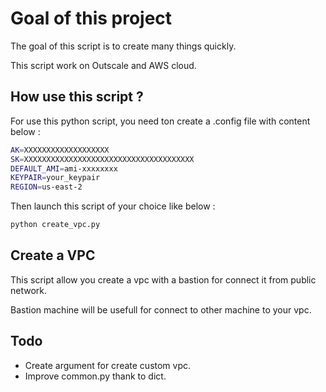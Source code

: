 # Goal of this project

The goal of this script is to create many things quickly.

This script work on Outscale and AWS cloud.

## How use this script ?

For use this python script, you need ton create a .config file with content below :

 ```bash
 AK=XXXXXXXXXXXXXXXXXXX
 SK=XXXXXXXXXXXXXXXXXXXXXXXXXXXXXXXXXXXXXX
 DEFAULT_AMI=ami-xxxxxxxx
 KEYPAIR=your_keypair
 REGION=us-east-2 
 ```
Then launch this script of your choice like below :

 ```python
 python create_vpc.py
 ```

## Create a VPC

This script allow you create a vpc with a bastion for connect it from public network.

Bastion machine will be usefull for connect to other machine to your vpc.

## Todo 

 * Create argument for create custom vpc.
 * Improve common.py thank to dict.
